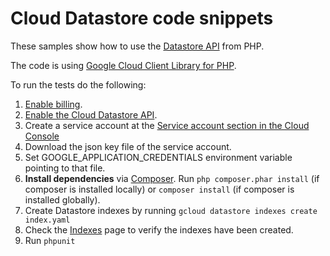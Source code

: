 # Cloud Datastore code snippets

These samples show how to use the [Datastore API][datastore]
from PHP.

[datastore]: https://cloud.google.com/datastore/docs/reference/libraries

The code is using
[Google Cloud Client Library for PHP](https://googlecloudplatform.github.io/google-cloud-php/#/).

To run the tests do the following:

1. [Enable billing](https://support.google.com/cloud/answer/6293499#enable-billing).
1. [Enable the Cloud Datastore API](https://console.cloud.google.com/flows/enableapi?apiid=datastore.googleapis.com).
1. Create a service account at the
   [Service account section in the Cloud Console](https://console.cloud.google.com/iam-admin/serviceaccounts/)
1. Download the json key file of the service account.
1. Set GOOGLE_APPLICATION_CREDENTIALS environment variable pointing to that file.
1. **Install dependencies** via [Composer](http://getcomposer.org/doc/00-intro.md).
    Run `php composer.phar install` (if composer is installed locally) or `composer install`
    (if composer is installed globally).
1. Create Datastore indexes by running `gcloud datastore indexes create index.yaml`
1. Check the [Indexes](https://console.cloud.google.com/datastore/indexes) page to verify the indexes have been created.
1. Run `phpunit`
